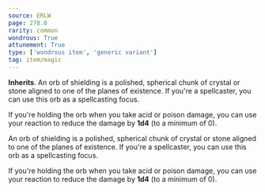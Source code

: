 ```yaml
---
source: ERLW
page: 278.0
rarity: common
wondrous: True
attunement: True
type: ['wondrous item', 'generic variant']
tag: item/magic
---
```


**Inherits**. An orb of shielding is a polished, spherical chunk of crystal or stone aligned to one of the planes of existence. If you're a spellcaster, you can use this orb as a spellcasting focus.

If you're holding the orb when you take acid or poison damage, you can use your reaction to reduce the damage by **1d4** (to a minimum of 0).


An orb of shielding is a polished, spherical chunk of crystal or stone aligned to one of the planes of existence. If you're a spellcaster, you can use this orb as a spellcasting focus.

If you're holding the orb when you take acid or poison damage, you can use your reaction to reduce the damage by **1d4** (to a minimum of 0).


